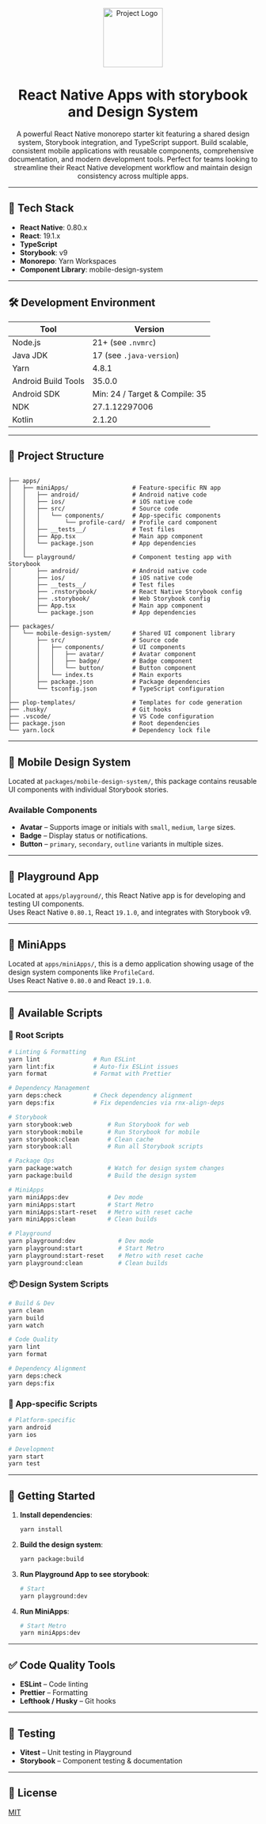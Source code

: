 <p align="center">
  <img src="docs/logo.png" alt="Project Logo" height="120"/>
</p>

<h1 align="center">React Native Apps with storybook and Design System</h1>

<p align="center">
  A powerful React Native monorepo starter kit featuring a shared design system, Storybook integration, and TypeScript support. Build scalable, consistent mobile applications with reusable components, comprehensive documentation, and modern development tools. Perfect for teams looking to streamline their React Native development workflow and maintain design consistency across multiple apps.
</p>

---

## 🚀 Tech Stack

- **React Native**: 0.80.x  
- **React**: 19.1.x  
- **TypeScript**  
- **Storybook**: v9  
- **Monorepo**: Yarn Workspaces  
- **Component Library**: mobile-design-system 

---

## 🛠️ Development Environment

| Tool                | Version                          |
|---------------------|----------------------------------|
| Node.js             | 21+ (see `.nvmrc`)               |
| Java JDK            | 17 (see `.java-version`)         |
| Yarn                | 4.8.1                            |
| Android Build Tools | 35.0.0                           |
| Android SDK         | Min: 24 / Target & Compile: 35   |
| NDK                 | 27.1.12297006                    |
| Kotlin              | 2.1.20                           |

---

## 📁 Project Structure

```

├── apps/
│   ├── miniApps/                  # Feature-specific RN app
│   │   ├── android/               # Android native code
│   │   ├── ios/                   # iOS native code
│   │   ├── src/                   # Source code
│   │   │   └── components/        # App-specific components
│   │   │       └── profile-card/  # Profile card component
│   │   ├── __tests__/             # Test files
│   │   ├── App.tsx                # Main app component
│   │   └── package.json           # App dependencies
│   │
│   └── playground/                # Component testing app with Storybook
│       ├── android/               # Android native code
│       ├── ios/                   # iOS native code
│       ├── __tests__/             # Test files
│       ├── .rnstorybook/          # React Native Storybook config
│       ├── .storybook/            # Web Storybook config
│       ├── App.tsx                # Main app component
│       └── package.json           # App dependencies
│
├── packages/
│   └── mobile-design-system/      # Shared UI component library
│       ├── src/                   # Source code
│       │   ├── components/        # UI components
│       │   │   ├── avatar/        # Avatar component
│       │   │   ├── badge/         # Badge component
│       │   │   └── button/        # Button component
│       │   └── index.ts           # Main exports
│       ├── package.json           # Package dependencies
│       └── tsconfig.json          # TypeScript configuration
│
├── plop-templates/                # Templates for code generation
├── .husky/                        # Git hooks
├── .vscode/                       # VS Code configuration
├── package.json                   # Root dependencies
└── yarn.lock                      # Dependency lock file

```

---

## 🎨 Mobile Design System

Located at `packages/mobile-design-system/`, this package contains reusable UI components with individual Storybook stories.

### Available Components

- **Avatar** – Supports image or initials with `small`, `medium`, `large` sizes.
- **Badge** – Display status or notifications.
- **Button** – `primary`, `secondary`, `outline` variants in multiple sizes.

---

## 🧪 Playground App

Located at `apps/playground/`, this React Native app is for developing and testing UI components.  
Uses React Native `0.80.1`, React `19.1.0`, and integrates with Storybook v9.

---

## 📱 MiniApps

Located at `apps/miniApps/`, this is a demo application showing usage of the design system components like `ProfileCard`.  
Uses React Native `0.80.0` and React `19.1.0`.

---

## 📜 Available Scripts

### 🔧 Root Scripts

```bash
# Linting & Formatting
yarn lint               # Run ESLint
yarn lint:fix           # Auto-fix ESLint issues
yarn format             # Format with Prettier

# Dependency Management
yarn deps:check         # Check dependency alignment
yarn deps:fix           # Fix dependencies via rnx-align-deps

# Storybook
yarn storybook:web          # Run Storybook for web
yarn storybook:mobile       # Run Storybook for mobile
yarn storybook:clean        # Clean cache
yarn storybook:all          # Run all Storybook scripts

# Package Ops
yarn package:watch          # Watch for design system changes
yarn package:build          # Build the design system

# MiniApps
yarn miniApps:dev           # Dev mode
yarn miniApps:start         # Start Metro
yarn miniApps:start-reset   # Metro with reset cache
yarn miniApps:clean         # Clean builds

# Playground
yarn playground:dev            # Dev mode
yarn playground:start          # Start Metro
yarn playground:start-reset    # Metro with reset cache
yarn playground:clean          # Clean builds
```

### 📦 Design System Scripts

```bash
# Build & Dev
yarn clean
yarn build
yarn watch

# Code Quality
yarn lint
yarn format

# Dependency Alignment
yarn deps:check
yarn deps:fix
```

### 📱 App-specific Scripts

```bash
# Platform-specific
yarn android
yarn ios

# Development
yarn start
yarn test
```

---

## 🚀 Getting Started

1. **Install dependencies**:
   ```bash
   yarn install
   ```

2. **Build the design system**:
   ```bash
   yarn package:build
   ```

3. **Run Playground App to see storybook**:
   ```bash
   # Start
   yarn playground:dev
   ```

4. **Run MiniApps**:
   ```bash
   # Start Metro
   yarn miniApps:dev
   ```

---

## ✅ Code Quality Tools

- **ESLint** – Code linting
- **Prettier** – Formatting
- **Lefthook / Husky** – Git hooks

---

## 🧪 Testing

- **Vitest** – Unit testing in Playground
- **Storybook** – Component testing & documentation

---

## 📄 License

[MIT](LICENSE)
